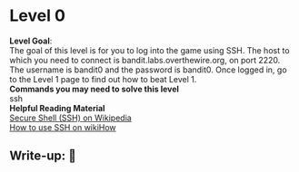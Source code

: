 # Level 0
**Level Goal**:<br>
The goal of this level is for you to log into the game using SSH. The host to which you need to connect is bandit.labs.overthewire.org, on port 2220. The username is bandit0 and the password is bandit0. Once logged in, go to the Level 1 page to find out how to beat Level 1.<br>
**Commands you may need to solve this level**<br>
ssh<br>
**Helpful Reading Material**<br>
[Secure Shell (SSH) on Wikipedia](https://en.wikipedia.org/wiki/Secure_Shell)<br>
[How to use SSH on wikiHow](https://www.wikihow.com/Use-SSH)<br>
## Write-up: 📝<br>
